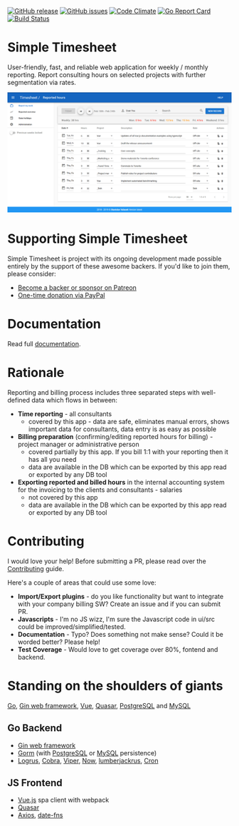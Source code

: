 [![GitHub release](https://img.shields.io/github/release-pre/valasek/timesheet.svg)](https://github.com/valasek/timesheet/releases)
[![GitHub issues](https://img.shields.io/github/issues/valasek/timesheet.svg)](https://github.com/valasek/timesheet/issues)
[![Code Climate](https://codeclimate.com/github/valasek/timesheet/badges/gpa.svg)](https://codeclimate.com/github/valasek/timesheet)
[![Go Report Card](https://goreportcard.com/badge/github.com/valasek/timesheet)](https://goreportcard.com/report/github.com/valasek/timesheet)
[![Build Status](https://travis-ci.org/valasek/timesheet.svg?branch=master)](https://travis-ci.org/valasek/timesheet)

# Simple Timesheet

User-friendly, fast, and reliable web application for weekly / monthly reporting. Report consulting hours on selected projects with further segmentation via rates.

![Screencast](screenshots/screencast.gif?raw=true "Screencast")

# Supporting Simple Timesheet

Simple Timesheet is project with its ongoing development made possible entirely by the support of these awesome backers. If you'd like to join them, please consider:

- [Become a backer or sponsor on Patreon](https://www.patreon.com/valasek)
- [One-time donation via PayPal](https://paypal.me/StanislavValasek)

# Documentation

Read full [documentation](./server/documentation/documentation.md).

# Rationale

Reporting and billing process includes three separated steps with well-defined data which flows in between:
* **Time reporting** - all consultants
  * covered by this app - data are safe, eliminates manual errors, shows important data for consultants, data entry is as easy as possible
* **Billing preparation** (confirming/editing reported hours for billing) - project manager or administrative person
  * covered partially by this app. If you bill 1:1 with your reporting then it has all you need
  * data are available in the DB which can be exported by this app read or exported by any DB tool
* **Exporting reported and billed hours** in the internal accounting system for the invoicing to the clients and consultants - salaries
  * not covered by this app
  * data are available in the DB which can be exported by this app read or exported by any DB tool

# Contributing

I would love your help! Before submitting a PR, please read over the [Contributing](CONTRIBUTING.md) guide.

Here's a couple of areas that could use some love:

* **Import/Export plugins** - do you like functionality but want to integrate with your company billing SW? Create an issue and if you can submit PR.
* **Javascripts** - I'm no JS wizz, I'm sure the Javascript code in ui/src could be improved/simplified/tested.  
* **Documentation** - Typo? Does something not make sense? Could it be worded better? Please help!
* **Test Coverage** - Would love to get coverage over 80%, fontend and backend.

# Standing on the shoulders of giants

[Go](https://golang.org/), [Gin web framework](https://github.com/gin-gonic), [Vue](https://vuejs.org/), [Quasar](https://quasar.dev/), [PostgreSQL](https://www.postgresql.org/) and [MySQL](https://www.mysql.com/)

## Go Backend

- [Gin web framework](https://github.com/gin-gonic)
- [Gorm](https://github.com/jinzhu/gorm) (with [PostgreSQL](https://www.postgresql.org/) or [MySQL](https://www.mysql.com/) persistence)
- [Logrus](https://github.com/sirupsen/logrus), [Cobra](https://github.com/spf13/cobra), [Viper](https://github.com/spf13/viper), [Now](https://github.com/jinzhu/now), [lumberjackrus](https://github.com/orandin/lumberjackrus), [Cron](https://github.com/robfig/cron)

## JS Frontend

- [Vue.js](https://vuejs.org/) spa client with webpack
- [Quasar](https://quasar.dev/)
- [Axios](https://github.com/axios/axios), [date-fns](https://date-fns.org/)
